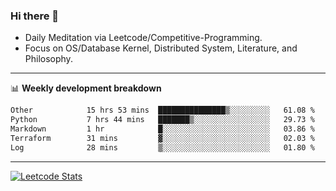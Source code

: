 ### Hi there 👋
* Daily Meditation via Leetcode/Competitive-Programming.
* Focus on OS/Database Kernel, Distributed System, Literature, and Philosophy.

-------

📊 **Weekly development breakdown**
<!--START_SECTION:waka-->

```txt
Other            15 hrs 53 mins  ███████████████▒░░░░░░░░░   61.08 %
Python           7 hrs 44 mins   ███████▒░░░░░░░░░░░░░░░░░   29.73 %
Markdown         1 hr            █░░░░░░░░░░░░░░░░░░░░░░░░   03.86 %
Terraform        31 mins         ▓░░░░░░░░░░░░░░░░░░░░░░░░   02.03 %
Log              28 mins         ▒░░░░░░░░░░░░░░░░░░░░░░░░   01.80 %
```

<!--END_SECTION:waka-->

-------

[![Leetcode Stats](https://leetcard.jacoblin.cool/hzhang413?font=Fira+Mono)](https://leetcode.com/fxrc)
<!-- ![image](./cyberpunk-ghost-in-the-shell.gif)
![image](./gis-archive.png) -->
